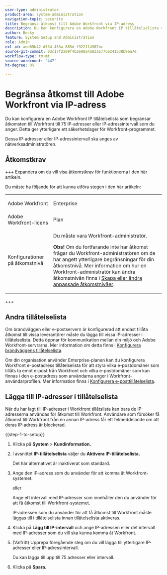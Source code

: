```yaml
---
user-type: administrator
product-area: system-administration
navigation-topic: security
title: Begränsa åtkomst till Adobe Workfront via IP-adress
description: Du kan konfigurera en Adobe Workfront IP tillåtelselista som begränsar åtkomsten till Workfront till 75 IP-adresser eller IP-adressintervall som du anger. Detta ger ytterligare ett säkerhetslager för Workfront-programmet.
author: Becky
feature: System Setup and Administration
role: Admin
exl-id: aed65b42-d534-453a-885d-f922114987bc
source-git-commit: 03c17f2a09f4b2e00a4a03a177ce241b38b9ea7e
workflow-type: tm+mt
source-wordcount: '447'
ht-degree: 0%

---
```


# Begränsa åtkomst till Adobe Workfront via IP-adress

<!--
>[!IMPORTANT]
>
>This functionality is not currently available to organizations that have been onboarded to the Adobe Admin Console. It will be available in the Adobe Admin Console in a future release. -->

Du kan konfigurera en Adobe Workfront IP tillåtelselista som begränsar åtkomsten till Workfront till 75 IP-adresser eller IP-adressintervall som du anger. Detta ger ytterligare ett säkerhetslager för Workfront-programmet.

Dessa IP-adresser eller IP-adressintervall ska anges av nätverksadministratören.

## Åtkomstkrav

+++ Expandera om du vill visa åtkomstkrav för funktionerna i den här artikeln.

Du måste ha följande för att kunna utföra stegen i den här artikeln:

<table style="table-layout:auto"> 
 <col> 
 <col> 
 <tbody> 
  <tr> 
   <td role="rowheader">Adobe Workfront</td> 
   <td> <p>Enterprise</p> </td> 
  </tr> 
  <tr> 
   <td role="rowheader">Adobe Workfront-licens</td> 
   <td>Plan</td> 
  </tr> 
  <tr> 
   <td role="rowheader">Konfigurationer på åtkomstnivå</td> 
   <td> <p>Du måste vara Workfront-administratör.</p> <p><b>Obs!</b> Om du fortfarande inte har åtkomst frågar du Workfront-administratören om de har angett ytterligare begränsningar för din åtkomstnivå. Mer information om hur en Workfront-administratör kan ändra åtkomstnivån finns i <a href="../../../administration-and-setup/add-users/configure-and-grant-access/create-modify-access-levels.md" class="MCXref xref">Skapa eller ändra anpassade åtkomstnivåer</a>.</p> </td> 
  </tr> 
 </tbody> 
</table>

+++

## Andra tillåtelselista

Om brandväggen eller e-postservern är konfigurerad att endast tillåta åtkomst till vissa leverantörer måste du lägga till vissa IP-adresser i tillåtelselista. Detta öppnar för kommunikation mellan din miljö och Adobe Workfront-servrarna. Mer information om detta finns i [Konfigurera brandväggens tillåtelselista](../../../administration-and-setup/get-started-wf-administration/configure-your-firewall.md).

Om din organisation använder Enterprise-planen kan du konfigurera Workfront e-postadress tillåtelselista för att styra vilka e-postdomäner som tillåts ta emot e-post från Workfront och vilka e-postdomäner som kan finnas i den e-postadress som användarna anger i Workfront-användarprofilen. Mer information finns i [Konfigurera e-posttillåtelselista](../../../administration-and-setup/get-started-wf-administration/configure-your-email-allowlist.md).

## Lägga till IP-adresser i tillåtelselista

När du har lagt till IP-adresser i Workfront tillåtslista kan bara de IP-adresserna användas för åtkomst till Workfront. Användare som försöker få åtkomst till Workfront från en annan IP-adress får ett felmeddelande om att deras IP-adress är blockerad.

{{step-1-to-setup}}

1. Klicka på **System** > **Kundinformation.**

1. I avsnittet **IP-tillåtelselista** väljer du **Aktivera IP-tillåtelselista.**

   Det här alternativet är inaktiverat som standard.

1. Ange den IP-adress som du använder för att komma åt Workfront-systemet.

   eller

   Ange ett intervall med IP-adresser som innehåller den du använder för att få åtkomst till Workfront-systemet.

   IP-adressen som du använder för att få åtkomst till Workfront måste läggas till i tillåtelselista innan tillåtelselista aktiveras.

1. Klicka på **Lägg till IP-intervall** och ange IP-adressen eller det intervall med IP-adresser som du vill ska kunna komma åt Workfront.
1. (Valfritt) Upprepa föregående steg om du vill lägga till ytterligare IP-adresser eller IP-adressintervall.

   Du kan lägga till upp till 75 adresser eller intervall.

1. Klicka på **Spara.**
